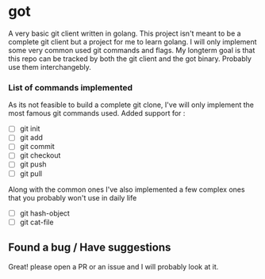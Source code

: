 # got

A very basic git client written in golang. This project isn't meant to be a complete git client but a project for me to learn golang. I will only implement some very common used git commands and flags. My longterm goal is that this repo can be tracked by both the git client and the got binary. Probably use them interchangebly.

### List of commands implemented

As its not feasible to build a complete git clone, I've will only implement the most famous git commands used. Added support for :

- [ ] git init
- [ ] git add
- [ ] git commit
- [ ] git checkout
- [ ] git push
- [ ] git pull

Along with the common ones I've also implemented a few complex ones that you probably won't use in daily life

- [ ] git hash-object
- [ ] git cat-file

## Found a bug / Have suggestions

Great! please open a PR or an issue and I will probably look at it.
